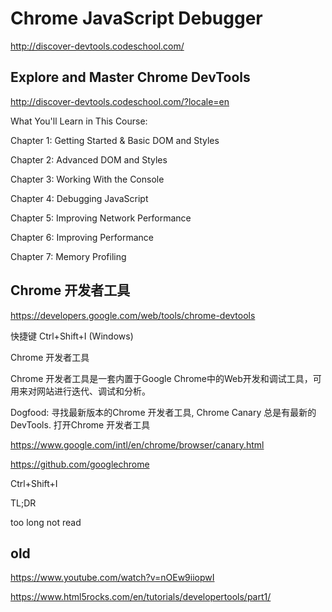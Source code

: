 # Chrome JavaScript Debugger


http://discover-devtools.codeschool.com/



## Explore and Master Chrome DevTools



http://discover-devtools.codeschool.com/?locale=en



What You'll Learn in This Course:

Chapter 1: Getting Started & Basic DOM and Styles

Chapter 2: Advanced DOM and Styles

Chapter 3: Working With the Console

Chapter 4: Debugging JavaScript

Chapter 5: Improving Network Performance

Chapter 6: Improving Performance

Chapter 7: Memory Profiling




## Chrome 开发者工具

https://developers.google.com/web/tools/chrome-devtools

快捷键 Ctrl+Shift+I (Windows)




Chrome 开发者工具

Chrome 开发者工具是一套内置于Google Chrome中的Web开发和调试工具，可用来对网站进行迭代、调试和分析。

Dogfood: 寻找最新版本的Chrome 开发者工具, Chrome Canary 总是有最新的DevTools.
打开Chrome 开发者工具


https://www.google.com/intl/en/chrome/browser/canary.html

https://github.com/googlechrome










Ctrl+Shift+I



TL;DR

too long not read




















## old 



https://www.youtube.com/watch?v=nOEw9iiopwI

https://www.html5rocks.com/en/tutorials/developertools/part1/













